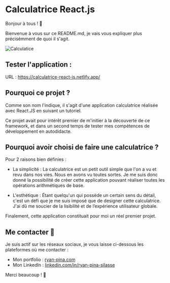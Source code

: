 # Calculatrice React.js

Bonjour à tous ! 👋

Bienvenue à vous sur ce README.md, je vais vous expliquer plus précisémment de quoi il s'agit.

![Calculatice](https://user-images.githubusercontent.com/52971403/179360986-4d9b814c-7d0a-497d-8152-65325a74aa58.gif)

## Tester l'application :

URL : https://calculatrice-react-js.netlify.app/

## Pourquoi ce projet ?

Comme son nom l'indique, il s'agit d'une application calculatrice réalisée avec React.JS en suivant un tutoriel.

Ce projet avait pour intérêt premier de m'initier à la découverte de ce framework, et dans un second temps de tester mes compétences de développement en autodidacte.

## Pourquoi avoir choisi de faire une calculatrice ?

Pour 2 raisons bien définies : 

  - La simplicité : La calculatrice est un petit outil simple que l'on a vu et revu dans nos vies. 
  Nous en avons vu toutes sortes. 
  Je me suis donc donné la possibilité de créer cette application pouvant réaliser toutes les opérations arithmétiques de base.
  
  - L'esthétique : Étant quelqu'un qui possède un certain sens du détail, c'est un défi que je me suis imposé que de designer cette calculatrice. J'ai dû me soucier de la lisibilité et de l’expérience utilisateur globale. 
  
  Finalement, cette application constituait pour moi un réel premier projet.
  
  ## Me contacter 🚀

Je suis actif sur les réseaux sociaux, je vous laisse ci-dessous les plateformes où me contacter :

   - Mon portfolio : [ryan-pina.com](https://ryan-pina.com/)
   - Mon LinkedIn : [linkedin.com/in/ryan-pina-silasse](www.linkedin.com/in/ryan-pina-silasse)

Merci beaucoup ! 🙌
